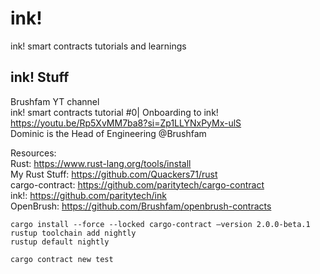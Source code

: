 # ink!
ink! smart contracts tutorials and learnings

## ink! Stuff
Brushfam YT channel</br>
ink! smart contracts tutorial #0| Onboarding to ink!</br>
https://youtu.be/Rp5XvMM7ba8?si=Zp1LLYNxPyMx-ulS</br>
Dominic is the Head of Engineering @Brushfam

Resources:</br>
Rust: https://www.rust-lang.org/tools/install</br>
My Rust Stuff: https://github.com/Quackers71/rust</br>
cargo-contract: https://github.com/paritytech/cargo-contract</br>
ink!: https://github.com/paritytech/ink</br>
OpenBrush: https://github.com/Brushfam/openbrush-contracts</br>
```
cargo install --force --locked cargo-contract —version 2.0.0-beta.1
rustup toolchain add nightly
rustup default nightly

cargo contract new test
```
